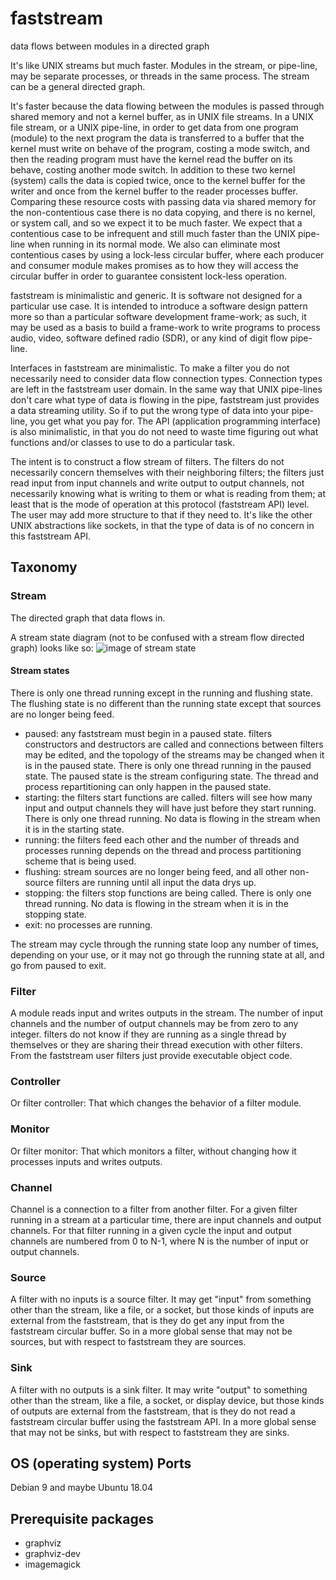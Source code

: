 # faststream
data flows between modules in a directed graph

It's like UNIX streams but much faster.  Modules in the stream, or
pipe-line, may be separate processes, or threads in the same process.  The
stream can be a general directed graph.

It's faster because the data flowing between the modules is passed through
shared memory and not a kernel buffer, as in UNIX file streams.  In a UNIX
file stream, or a UNIX pipe-line, in order to get data from one program
(module) to the next program the data is transferred to a buffer that the
kernel must write on behave of the program, costing a mode switch, and
then the reading program must have the kernel read the buffer on its
behave, costing another mode switch.  In addition to these two kernel
(system) calls the data is copied twice, once to the kernel buffer for the
writer and once from the kernel buffer to the reader processes buffer.
Comparing these resource costs with passing data via shared memory for the
non-contentious case there is no data copying, and there is no kernel, or
system call, and so we expect it to be much faster.  We expect that a
contentious case to be infrequent and still much faster than the UNIX
pipe-line when running in its normal mode.  We also can eliminate most
contentious cases by using a lock-less circular buffer, where each
producer and consumer module makes promises as to how they will access the
circular buffer in order to guarantee consistent lock-less operation.

faststream is minimalistic and generic.  It is software not designed for
a particular use case.  It is intended to introduce a software design
pattern more so than a particular software development frame-work; as
such, it may be used as a basis to build a frame-work to write programs to
process audio, video, software defined radio (SDR), or any kind of digit
flow pipe-line.

Interfaces in faststream are minimalistic.  To make a filter you do not
necessarily need to consider data flow connection types.  Connection types
are left in the faststream user domain.  In the same way that UNIX
pipe-lines don't care what type of data is flowing in the pipe,
faststream just provides a data streaming utility.  So if to put the wrong
type of data into your pipe-line, you get what you pay for.  The API
(application programming interface) is also minimalistic, in that you do
not need to waste time figuring out what functions and/or classes to use
to do a particular task.

The intent is to construct a flow stream of filters.  The filters do not
necessarily concern themselves with their neighboring filters; the filters
just read input from input channels and write output to output channels,
not necessarily knowing what is writing to them or what is reading from
them; at least that is the mode of operation at this protocol
(faststream API) level.  The user may add more structure to that if they
need to.  It's like the other UNIX abstractions like sockets, in that the
type of data is of no concern in this faststream API.

## Taxonomy

### Stream
The directed graph that data flows in.  

A stream state diagram (not to be confused with a stream flow directed
graph) looks like so:
![image of stream state](https://raw.githubusercontent.com/lanceman2/faststream.doc/master/fastStream_states.png)


#### Stream states

There is only one thread running except in the running and flushing
state.  The flushing state is no different than the running state
except that sources are no longer being feed.

- paused: any faststream must begin in a paused state.  filters
  constructors and destructors are called and connections between filters
  may be edited, and the topology of the streams may be changed when it is
  in the paused state.  There is only one thread running in the paused
  state.  The paused state is the stream configuring state.  The thread
  and process repartitioning can only happen in the paused state.
- starting: the filters start functions are called. filters will see how
  many input and output channels they will have just before they start
  running.  There is only one thread running.  No data is flowing in the
  stream when it is in the starting state.
- running: the filters feed each other and the number of threads and
  processes running depends on the thread and process partitioning scheme
  that is being used.
- flushing: stream sources are no longer being feed, and all other
  non-source filters are running until all input the data drys up.
- stopping: the filters stop functions are being called. There is only one
  thread running.  No data is flowing in the stream when it is in the
  stopping state.
- exit: no processes are running.

The stream may cycle through the running state loop any number of times,
depending on your use, or it may not go through the running state at all,
and go from paused to exit.

### Filter
A module reads input and writes outputs in the stream.  The number of
input channels and the number of output channels may be from zero to any
integer.  filters do not know if they are running as a single thread by
themselves or they are sharing their thread execution with other filters.
From the faststream user filters just provide executable object code.

### Controller
Or filter controller: That which changes the behavior of a filter
module.

### Monitor
Or filter monitor: That which monitors a filter, without changing how it
processes inputs and writes outputs.

### Channel
Channel is a connection to a filter from another filter.  For a given
filter running in a stream at a particular time, there are input channels
and output channels.  For that filter running in a given cycle the input
and output channels are numbered from 0 to N-1, where N is the number of
input or output channels.

### Source
A filter with no inputs is a source filter.  It may get "input" from
something other than the stream, like a file, or a socket, but those
kinds of inputs are external from the faststream, that is they do get
any input from the faststream circular buffer.  So in a more global sense
that may not be sources, but with respect to faststream they are sources.

### Sink
A filter with no outputs is a sink filter.  It may write "output" to
something other than the stream, like a file, a socket, or display device,
but those kinds of outputs are external from the faststream, that is they
do not read a faststream circular buffer using the faststream API.  In a
more global sense that may not be sinks, but with respect to faststream
they are sinks.


## OS (operating system) Ports
Debian 9 and maybe Ubuntu 18.04


## Prerequisite packages
- graphviz
- graphviz-dev
- imagemagick

